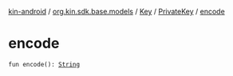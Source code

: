 [kin-android](../../../index.md) / [org.kin.sdk.base.models](../../index.md) / [Key](../index.md) / [PrivateKey](index.md) / [encode](./encode.md)

# encode

`fun encode(): `[`String`](https://kotlinlang.org/api/latest/jvm/stdlib/kotlin/-string/index.html)
